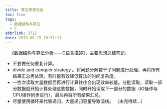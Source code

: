 ```yaml
---
title: 算法思想总结
toc: true
tags:
  - 数据结构与算法
  - C
abbrlink: 3712
date: 2019-06-15 19:57:11
---
```


&emsp;[《数据结构与算法分析——C语言描述》](https://book.douban.com/subject/1139426/)，主要思想总结笔记。

- 不要做任何重复计算。
- divide and conquer strategy 。将问题分解若干子问题进行处理，再将所有结果汇总再处理，有时能有效降低算法的时间复杂度。
- 一性次读取大量数据后再进行计算往往会出现效率较低。分批读取，读取一部分数据就开始计算处理这些数据，同时开始读取下一部分的数据（IO操作与CPU操作同步进行），最后再将所有结果汇总。
- 尽量使用循环来代替递归，大量递归容量导致溢栈。
（未完待续...）
